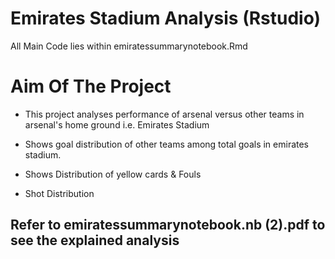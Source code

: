 # Emirates Stadium Analysis (Rstudio)

All Main Code lies within emiratessummarynotebook.Rmd

# Aim Of The Project
- This project analyses performance of arsenal versus other teams in arsenal's home ground i.e. Emirates Stadium

- Shows goal distribution of other teams among total goals in emirates stadium.

- Shows Distribution of yellow cards & Fouls

- Shot Distribution

## Refer to emiratessummarynotebook.nb (2).pdf to see the explained analysis




